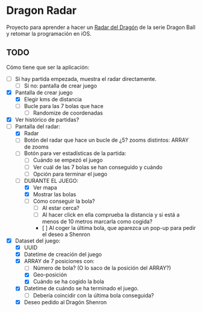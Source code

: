 # Dragon Radar

Proyecto para aprender a hacer un [Radar del Dragón](https://dragonball.fandom.com/wiki/Dragon_Radar) de la serie Dragon Ball y retomar la programación en iOS.


## TODO

Cómo tiene que ser la aplicación:

- [ ] Si hay partida empezada, muestra el radar directamente.
    - [ ] Si no: pantalla de crear juego
- [x] Pantalla de crear juego
    - [x] Elegir kms de distancia
    - [ ] Bucle para las 7 bolas que hace
        - [ ] Randomize de coordenadas
- [x] Ver histórico de partidas?
- [ ] Pantalla del radar:
    - [x] Radar
    - [ ] Botón del radar que hace un bucle de ¿5? zooms distintos: ARRAY de zooms
    - [ ] Botón para ver estadísticas de la partida:
        - [ ] Cuándo se empezó el juego
        - [ ] Ver cuál de las 7 bolas se han conseguido y cuándo
        - [ ] Opción para terminar el juego
    - [ ] DURANTE EL JUEGO:
        - [x] Ver mapa
        - [x] Mostrar las bolas
        - [ ] Cómo conseguir la bola?
            - [ ] Al estar cerca?
            - [ ] Al hacer click en ella comprueba la distancia y si está a menos de 10 metros marcarla como cogida?
            - [ ] Al coger la última bola, que aparezca un pop-up para pedir el deseo a Shenron
- [x] Dataset del juego:
    - [x] UUID
    - [x] Datetime de creación del juego
    - [x] ARRAY de 7 posiciones con:
        - [ ] Número de bola? (O lo saco de la posición del ARRAY?)
        - [x] Geo-posición
        - [x] Cuándo se ha cogido la bola
    - [x] Datetime de cuándo se ha terminado el juego.
        - [ ] Debería coincidir con la última bola conseguida?
    - [x] Deseo pedido al Dragón Shenron
